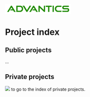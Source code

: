[![](images/advantics_logo.png)](http://advantics.fr)

# Project index

## Public projects

...

## Private projects

[![](https://img.shields.io/badge/Click%20here-red.svg)](https://github.com/ADVANTICS/TableOfContents) to go to the index of private projects.
